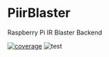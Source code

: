 # PiirBlaster
Raspberry Pi IR Blaster Backend

[![coverage](https://codecov.io/gh/Electronya/PiirBlaster/branch/develop/graph/badge.svg?token=WEAWM1E3HZ)](https://codecov.io/gh/Electronya/PiirBlaster)
![test](https://github.com/Electronya/PiirBlaster/actions/workflows/test.yml/badge.svg)
